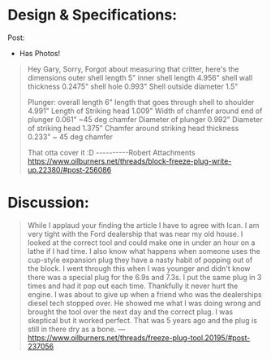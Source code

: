 # Design & Specifications:
Post:
- Has Photos!
>Hey Gary, Sorry, Forgot about measuring that critter, here's the dimensions
>outer shell length 5"
>inner shell length 4.956"
>shell wall thickness 0.2475"
>shell hole 0.993"
>Shell outside diameter 1.5"
>
>Plunger:
>overall length 6"
>length that goes through shell to shoulder 4.991"
>Length of Striking head 1.009"
>Width of chamfer around end of plunger 0.061" ~45 deg chamfer
>Diameter of plunger 0.992"
>Diameter of striking head 1.375"
>Chamfer around striking head thickness 0.233" ~ 45 deg chamfer
>
>That otta cover it :D
>----------Robert
>Attachments
https://www.oilburners.net/threads/block-freeze-plug-write-up.22380/#post-256086


# Discussion:
>While I applaud your finding the article I have to agree with Ican. I am very tight with the Ford dealership that was near my old house. I looked at the correct tool and could make one in under an hour on a lathe if I had time. I also know what happens when someone uses the cup-style expansion plug they have a nasty habit of popping out of the block. I went through this when I was younger and didn't know there was a special plug for the 6.9s and 7.3s. I put the same plug in 3 times and had it pop out each time. Thankfully it never hurt the engine. I was about to give up when a friend who was the dealerships diesel tech stopped over. He showed me what I was doing wrong and brought the tool over the next day and the correct plug. I was skeptical but it worked perfect. That was 5 years ago and the plug is still in there dry as a bone.
—https://www.oilburners.net/threads/freeze-plug-tool.20195/#post-237056

